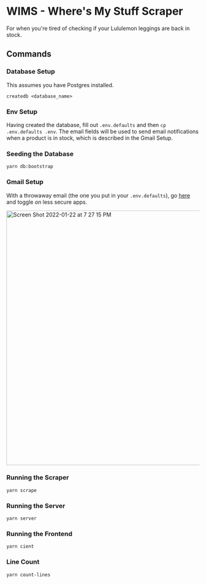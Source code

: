 # WIMS - Where's My Stuff Scraper
For when you're tired of checking if your Lululemon leggings are back in stock.

## Commands
### Database Setup
This assumes you have Postgres installed.
```
createdb <database_name>
```
### Env Setup
Having created the database, fill out `.env.defaults` and then `cp .env.defaults .env`. The email fields will be used to send email notifications when a product is in stock, which is described in the Gmail Setup.
### Seeding the Database
```
yarn db:bootstrap
```
### Gmail Setup
With a throwaway email (the one you put in your `.env.defaults`), go [here](https://www.google.com/settings/security/lesssecureapps) and toggle _on_ less secure apps.

<img width="664" alt="Screen Shot 2022-01-22 at 7 27 15 PM" src="https://user-images.githubusercontent.com/29644031/150893524-c0e7a126-0192-402d-97e1-70efd1224ddd.png">


### Running the Scraper
```
yarn scrape
```
### Running the Server
```
yarn server
```
### Running the Frontend
```
yarn cient
```
### Line Count
```
yarn count-lines
```
